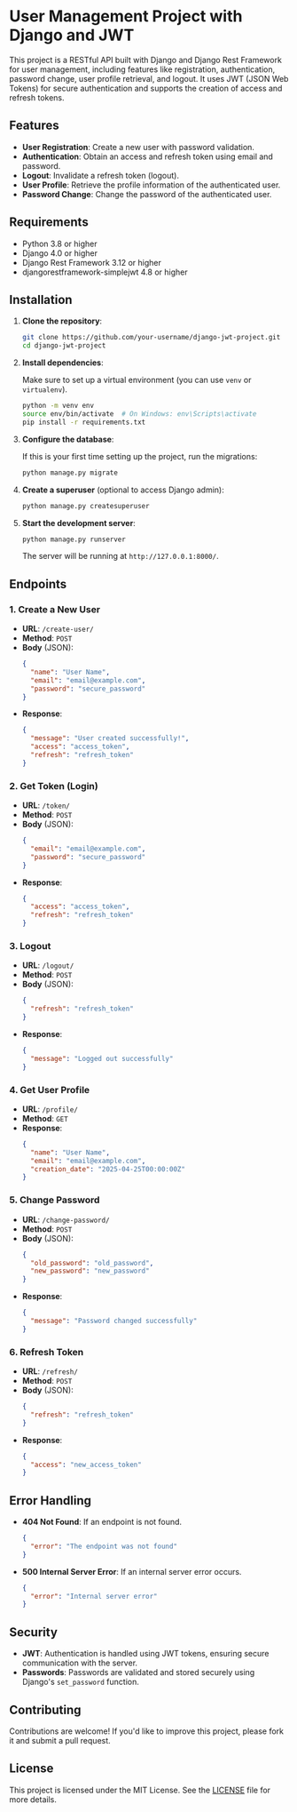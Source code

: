 # User Management Project with Django and JWT

This project is a RESTful API built with Django and Django Rest Framework for user management, including features like registration, authentication, password change, user profile retrieval, and logout. It uses JWT (JSON Web Tokens) for secure authentication and supports the creation of access and refresh tokens.

## Features

- **User Registration**: Create a new user with password validation.
- **Authentication**: Obtain an access and refresh token using email and password.
- **Logout**: Invalidate a refresh token (logout).
- **User Profile**: Retrieve the profile information of the authenticated user.
- **Password Change**: Change the password of the authenticated user.

## Requirements

- Python 3.8 or higher
- Django 4.0 or higher
- Django Rest Framework 3.12 or higher
- djangorestframework-simplejwt 4.8 or higher

## Installation

1. **Clone the repository**:

    ```bash
    git clone https://github.com/your-username/django-jwt-project.git
    cd django-jwt-project
    ```

2. **Install dependencies**:

    Make sure to set up a virtual environment (you can use `venv` or `virtualenv`).

    ```bash
    python -m venv env
    source env/bin/activate  # On Windows: env\Scripts\activate
    pip install -r requirements.txt
    ```

3. **Configure the database**:

    If this is your first time setting up the project, run the migrations:

    ```bash
    python manage.py migrate
    ```

4. **Create a superuser** (optional to access Django admin):

    ```bash
    python manage.py createsuperuser
    ```

5. **Start the development server**:

    ```bash
    python manage.py runserver
    ```

    The server will be running at `http://127.0.0.1:8000/`.

## Endpoints

### 1. Create a New User
- **URL**: `/create-user/`
- **Method**: `POST`
- **Body** (JSON):
    ```json
    {
      "name": "User Name",
      "email": "email@example.com",
      "password": "secure_password"
    }
    ```
- **Response**:
    ```json
    {
      "message": "User created successfully!",
      "access": "access_token",
      "refresh": "refresh_token"
    }
    ```

### 2. Get Token (Login)
- **URL**: `/token/`
- **Method**: `POST`
- **Body** (JSON):
    ```json
    {
      "email": "email@example.com",
      "password": "secure_password"
    }
    ```
- **Response**:
    ```json
    {
      "access": "access_token",
      "refresh": "refresh_token"
    }
    ```

### 3. Logout
- **URL**: `/logout/`
- **Method**: `POST`
- **Body** (JSON):
    ```json
    {
      "refresh": "refresh_token"
    }
    ```
- **Response**:
    ```json
    {
      "message": "Logged out successfully"
    }
    ```

### 4. Get User Profile
- **URL**: `/profile/`
- **Method**: `GET`
- **Response**:
    ```json
    {
      "name": "User Name",
      "email": "email@example.com",
      "creation_date": "2025-04-25T00:00:00Z"
    }
    ```

### 5. Change Password
- **URL**: `/change-password/`
- **Method**: `POST`
- **Body** (JSON):
    ```json
    {
      "old_password": "old_password",
      "new_password": "new_password"
    }
    ```
- **Response**:
    ```json
    {
      "message": "Password changed successfully"
    }
    ```

### 6. Refresh Token
- **URL**: `/refresh/`
- **Method**: `POST`
- **Body** (JSON):
    ```json
    {
      "refresh": "refresh_token"
    }
    ```
- **Response**:
    ```json
    {
      "access": "new_access_token"
    }
    ```

## Error Handling

- **404 Not Found**: If an endpoint is not found.
    ```json
    {
      "error": "The endpoint was not found"
    }
    ```

- **500 Internal Server Error**: If an internal server error occurs.
    ```json
    {
      "error": "Internal server error"
    }
    ```

## Security

- **JWT**: Authentication is handled using JWT tokens, ensuring secure communication with the server.
- **Passwords**: Passwords are validated and stored securely using Django's `set_password` function.

## Contributing

Contributions are welcome! If you'd like to improve this project, please fork it and submit a pull request.

## License

This project is licensed under the MIT License. See the [LICENSE](LICENSE) file for more details.

